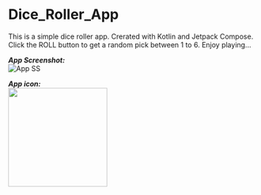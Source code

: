 # Dice_Roller_App
This is a simple dice roller app. Crerated with Kotlin and Jetpack Compose. Click the ROLL button to get a random pick between 1 to 6. 
Enjoy playing...

***App Screenshot:***   
![App SS](https://github.com/kausaraahmed/Dice_Roller_App/assets/111121885/af5f9989-cfeb-4294-99d3-fa53aec0b15e)

***App icon:***  
<img src="https://github.com/kausaraahmed/Dice_Roller_App/assets/111121885/57183c28-e5ff-4fc2-a393-bece9352333d.png" width="200" height="200">

